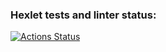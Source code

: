 ### Hexlet tests and linter status:
[![Actions Status](https://github.com/AntonKondrat7/qa-engineer-project-85/workflows/hexlet-check/badge.svg)](https://github.com/AntonKondrat7/qa-engineer-project-85/actions)